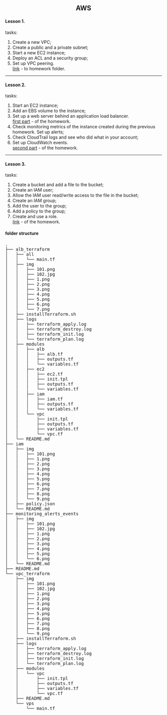 ## <p style="text-align: center;">AWS</p>

#### Lesson 1.  
tasks:  
1. Create a new VPC;  
2. Create a public and a private subnet;  
3. Start a new EC2 instance;  
4. Deploy an ACL and a security group;  
5. Set up VPC peering.  
[link](./vpc_terraform/) - to homework folder. 

***
#### Lesson 2. 
tasks:  
1. Start an EC2 instance;  
2. Add an EBS volume to the instance;  
3. Set up a web server behind an application load balancer.  
[first part](./alb_terraform/) - of the homework.  
4. Check monitoring metrics of the instance created during the previous homework. Set up alerts;  
5. Check CloudTrail logs and see who did what in your account;  
6. Set up CloudWatch events.  
[second part](./monitoring_alerts_events/) - of the homework. 

***
#### Lesson 3.  
tasks:  
1. Create a bucket and add a file to the bucket;  
2. Create an IAM user;  
3. Allow the IAM user read/write access to the file in the bucket;  
4. Create an IAM group;  
5. Add the user to the group;  
6. Add a policy to the group;  
7. Create and use a role.  
[link](./iam/) - of the homework. 

#### folder structure
<pre>
.
├── alb_terraform
│   ├── all
│   │   └── main.tf
│   ├── img
│   │   ├── 101.png
│   │   ├── 102.jpg
│   │   ├── 1.png
│   │   ├── 2.png
│   │   ├── 3.png
│   │   ├── 4.png
│   │   ├── 5.png
│   │   ├── 6.png
│   │   └── 7.png
│   ├── installTerraform.sh
│   ├── logs
│   │   ├── terraform_apply.log
│   │   ├── terraform_destroy.log
│   │   ├── terraform_init.log
│   │   └── terraform_plan.log
│   ├── modules
│   │   ├── alb
│   │   │   ├── alb.tf
│   │   │   ├── outputs.tf
│   │   │   └── variables.tf
│   │   ├── ec2
│   │   │   ├── ec2.tf
│   │   │   ├── init.tpl
│   │   │   ├── outputs.tf
│   │   │   └── variables.tf
│   │   ├── iam
│   │   │   ├── iam.tf
│   │   │   ├── outputs.tf
│   │   │   └── variables.tf
│   │   └── vpc
│   │       ├── init.tpl
│   │       ├── outputs.tf
│   │       ├── variables.tf
│   │       └── vpc.tf
│   └── README.md
├── iam
│   ├── img
│   │   ├── 101.png
│   │   ├── 1.png
│   │   ├── 2.png
│   │   ├── 3.png
│   │   ├── 4.png
│   │   ├── 5.png
│   │   ├── 6.png
│   │   ├── 7.png
│   │   ├── 8.png
│   │   └── 9.png
│   ├── policy.json
│   └── README.md
├── monitoring_alerts_events
│   ├── img
│   │   ├── 101.png
│   │   ├── 102.jpg
│   │   ├── 1.png
│   │   ├── 2.png
│   │   ├── 3.png
│   │   ├── 4.png
│   │   ├── 5.png
│   │   └── 6.png
│   └── README.md
├── README.md
└── vpc_terraform
    ├── img
    │   ├── 101.png
    │   ├── 102.jpg
    │   ├── 1.png
    │   ├── 2.png
    │   ├── 3.png
    │   ├── 4.png
    │   ├── 5.png
    │   ├── 6.png
    │   ├── 7.png
    │   ├── 8.png
    │   └── 9.png
    ├── installTerraform.sh
    ├── logs
    │   ├── terraform_apply.log
    │   ├── terraform_destroy.log
    │   ├── terraform_init.log
    │   └── terraform_plan.log
    ├── modules
    │   └── vpc
    │       ├── init.tpl
    │       ├── outputs.tf
    │       ├── variables.tf
    │       └── vpc.tf
    ├── README.md
    └── vps
        └── main.tf
</pre>